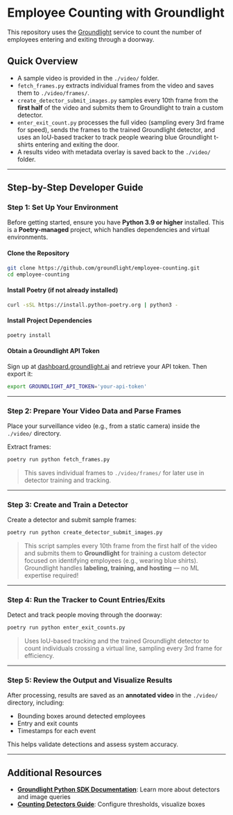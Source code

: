 # Employee Counting with Groundlight

This repository uses the [Groundlight](https://groundlight.ai) service to count the number of employees entering and exiting through a doorway.

## Quick Overview

- A sample video is provided in the `./video/` folder.
- `fetch_frames.py` extracts individual frames from the video and saves them to `./video/frames/`.
- `create_detector_submit_images.py` samples every 10th frame from the **first half** of the video and submits them to Groundlight to train a custom detector.
- `enter_exit_count.py` processes the full video (sampling every 3rd frame for speed), sends the frames to the trained Groundlight detector, and uses an IoU-based tracker to track people wearing blue Groundlight t-shirts entering and exiting the door.
- A results video with metadata overlay is saved back to the `./video/` folder.

---

## Step-by-Step Developer Guide

### Step 1: Set Up Your Environment

Before getting started, ensure you have **Python 3.9 or higher** installed. This is a **Poetry-managed** project, which handles dependencies and virtual environments.

#### Clone the Repository
```bash
git clone https://github.com/groundlight/employee-counting.git
cd employee-counting
```

#### Install Poetry (if not already installed)
```bash
curl -sSL https://install.python-poetry.org | python3 -
```

#### Install Project Dependencies
```bash
poetry install
```

#### Obtain a Groundlight API Token
Sign up at [dashboard.groundlight.ai](https://dashboard.groundlight.ai) and retrieve your API token. Then export it:

```bash
export GROUNDLIGHT_API_TOKEN='your-api-token'
```

---

### Step 2: Prepare Your Video Data and Parse Frames

Place your surveillance video (e.g., from a static camera) inside the `./video/` directory.

Extract frames:
```bash
poetry run python fetch_frames.py
```

> This saves individual frames to `./video/frames/` for later use in detector training and tracking.

---

### Step 3: Create and Train a Detector

Create a detector and submit sample frames:
```bash
poetry run python create_detector_submit_images.py
```

> This script samples every 10th frame from the first half of the video and submits them to **Groundlight** for training a custom detector focused on identifying employees (e.g., wearing blue shirts).  
> Groundlight handles **labeling, training, and hosting** — no ML expertise required!

---

### Step 4: Run the Tracker to Count Entries/Exits

Detect and track people moving through the doorway:
```bash
poetry run python enter_exit_counts.py
```

> Uses IoU-based tracking and the trained Groundlight detector to count individuals crossing a virtual line, sampling every 3rd frame for efficiency.

---

### Step 5: Review the Output and Visualize Results

After processing, results are saved as an **annotated video** in the `./video/` directory, including:

- Bounding boxes around detected employees  
- Entry and exit counts  
- Timestamps for each event  

This helps validate detections and assess system accuracy.

---

## Additional Resources

- [**Groundlight Python SDK Documentation**](https://code.groundlight.ai/python-sdk/docs/guide): Learn more about detectors and image queries  
- [**Counting Detectors Guide**](https://code.groundlight.ai/python-sdk/docs/answer-modes/counting-detectors): Configure thresholds, visualize boxes  
